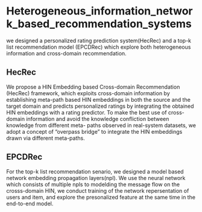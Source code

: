 # Heterogeneous_information_network_based_recommendation_systems
we designed a personalized rating prediction system(HecRec) and a top-k list recommendation model (EPCDRec) which explore both heterogeneous information and cross-domain recommendation.

## HecRec
We propose a HIN Embedding based Cross-domain Recommendation (HecRec) framework, which exploits cross-domain information by establishing meta-path based HIN embeddings in both the source and the target domain and predicts personalized ratings by integrating the obtained HIN embeddings with a rating predictor. To make the best use of cross-domain information and avoid the knowledge confliction between knowledge from different meta- paths observed in real-system datasets, we adopt a concept of “overpass bridge” to integrate the HIN embeddings drawn via different meta-paths.

## EPCDRec
For the top-k list recommendation senario, we designed a model based network embedding propagation layers(npl). We use the neural network which consists of multiple npls to modelding the message flow on the crosss-domain HIN, we conduct training of the network repersentation of users and item, and explore the presonalized feature at the same time in the end-to-end model.
